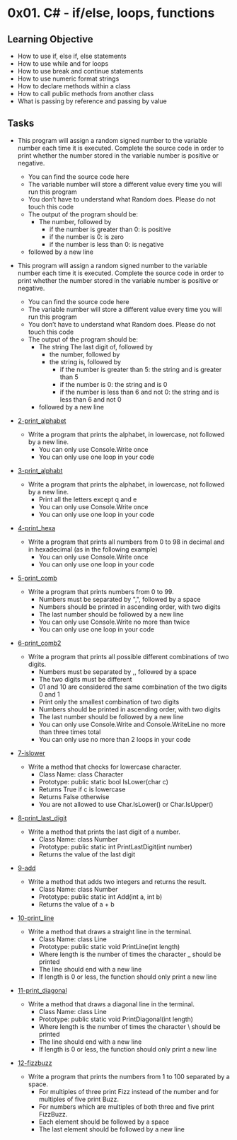 # 0x01. C# - if/else, loops, functions

## Learning Objective

-  How to use if, else if, else statements
-  How to use while and for loops
-  How to use break and continue statements
-  How to use numeric format strings
-  How to declare methods within a class
-  How to call public methods from another class
-  What is passing by reference and passing by value

## Tasks

- This program will assign a random signed number to the variable number each time it is executed. Complete the source code in order to print whether the number stored in the variable number is positive or negative.
   - You can find the source code here
   - The variable number will store a different value every time you will run this program
   - You don’t have to understand what Random does. Please do not touch this code
   - The output of the program should be:
     - The number, followed by
       - if the number is greater than 0: is positive
       - if the number is 0: is zero
       - if the number is less than 0: is negative
   - followed by a new line

-  This program will assign a random signed number to the variable number each time it is executed. Complete the source code in order to print whether the number stored in the variable number is positive or negative.
   - You can find the source code here
   - The variable number will store a different value every time you will run this program
   - You don’t have to understand what Random does. Please do not touch this code
   - The output of the program should be:
     - The string The last digit of, followed by
       - the number, followed by
       - the string is, followed by
       	 - if the number is greater than 5: the string and is greater than 5
     	 - if the number is 0: the string and is 0
     	 - if the number is less than 6 and not 0: the string and is less than 6 and not 0
     - followed by a new line

- [2-print_alphabet](https://github.com/MitaliSengupta/holbertonschool-csharp/tree/master/0x01-csharp-ifelse_loops_methods/2-print_alphabet)
  - Write a program that prints the alphabet, in lowercase, not followed by a new line.
    - You can only use Console.Write once
    - You can only use one loop in your code

- [3-print_alphabt](https://github.com/MitaliSengupta/holbertonschool-csharp/tree/master/0x01-csharp-ifelse_loops_methods/3-print_alphabt)
  - Write a program that prints the alphabet, in lowercase, not followed by a new line.
    - Print all the letters except q and e
    - You can only use Console.Write once
    - You can only use one loop in your code

- [4-print_hexa](https://github.com/MitaliSengupta/holbertonschool-csharp/tree/master/0x01-csharp-ifelse_loops_methods/4-print_hexa)
  - Write a program that prints all numbers from 0 to 98 in decimal and in hexadecimal (as in the following example)
    - You can only use Console.Write once
    - You can only use one loop in your code

- [5-print_comb](https://github.com/MitaliSengupta/holbertonschool-csharp/tree/master/0x01-csharp-ifelse_loops_methods/5-print_comb)
  - Write a program that prints numbers from 0 to 99.
    - Numbers must be separated by ",", followed by a space
    - Numbers should be printed in ascending order, with two digits
    - The last number should be followed by a new line
    - You can only use Console.Write no more than twice
    - You can only use one loop in your code

- [6-print_comb2](https://github.com/MitaliSengupta/holbertonschool-csharp/tree/master/0x01-csharp-ifelse_loops_methods/6-print_comb2)
  - Write a program that prints all possible different combinations of two digits.
    - Numbers must be separated by ,, followed by a space
    - The two digits must be different
    - 01 and 10 are considered the same combination of the two digits 0 and 1
    - Print only the smallest combination of two digits
    - Numbers should be printed in ascending order, with two digits
    - The last number should be followed by a new line
    - You can only use Console.Write and Console.WriteLine no more than three times total
    - You can only use no more than 2 loops in your code

- [7-islower](https://github.com/MitaliSengupta/holbertonschool-csharp/tree/master/0x01-csharp-ifelse_loops_methods/7-islower)
  - Write a method that checks for lowercase character.
    - Class Name: class Character
    - Prototype: public static bool IsLower(char c)
    - Returns True if c is lowercase
    - Returns False otherwise
    - You are not allowed to use Char.IsLower() or Char.IsUpper()
  
- [8-print_last_digit](https://github.com/MitaliSengupta/holbertonschool-csharp/tree/master/0x01-csharp-ifelse_loops_methods/8-print_last_digit)
  - Write a method that prints the last digit of a number.
    - Class Name: class Number
    - Prototype: public static int PrintLastDigit(int number)
    - Returns the value of the last digit

- [9-add](https://github.com/MitaliSengupta/holbertonschool-csharp/tree/master/0x01-csharp-ifelse_loops_methods/9-add)
  - Write a method that adds two integers and returns the result.
    - Class Name: class Number
    - Prototype: public static int Add(int a, int b)
    - Returns the value of a + b

- [10-print_line](https://github.com/MitaliSengupta/holbertonschool-csharp/tree/master/0x01-csharp-ifelse_loops_methods/10-print_line)
  - Write a method that draws a straight line in the terminal.
    - Class Name: class Line
    - Prototype: public static void PrintLine(int length)
    - Where length is the number of times the character _ should be printed
    - The line should end with a new line
    - If length is 0 or less, the function should only print a new line

- [11-print_diagonal](https://github.com/MitaliSengupta/holbertonschool-csharp/tree/master/0x01-csharp-ifelse_loops_methods/11-print_diagonal)
  - Write a method that draws a diagonal line in the terminal.
    - Class Name: class Line
    - Prototype: public static void PrintDiagonal(int length)
    - Where length is the number of times the character \ should be printed
    - The line should end with a new line
    - If length is 0 or less, the function should only print a new line

- [12-fizzbuzz](https://github.com/MitaliSengupta/holbertonschool-csharp/tree/master/0x01-csharp-ifelse_loops_methods/12-fizzbuzz)
  - Write a program that prints the numbers from 1 to 100 separated by a space.
    - For multiples of three print Fizz instead of the number and for multiples of five print Buzz.
    - For numbers which are multiples of both three and five print FizzBuzz.
    - Each element should be followed by a space
    - The last element should be followed by a new line